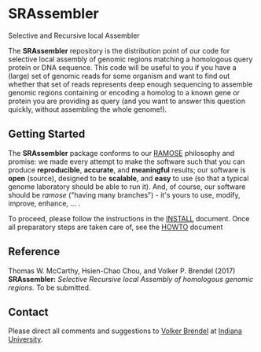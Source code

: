 # SRAssembler
Selective and Recursive local Assembler

The __SRAssembler__ repository is the distribution point of our code for selective
local assembly of genomic regions matching a homologous query protein or DNA sequence.
This code will be useful to you if you have a (large) set of genomic reads for some
organism and want to find out whether that set of reads represents deep enough
sequencing to assemble genomic regions containing or encoding a homolog to a known
gene or protein you are providing as query (and you want to answer this question
quickly, without assembling the whole genome!).


## Getting Started

The __SRAssembler__ package conforms to our [RAMOSE](https://github.com/BrendelGroup/)
philosophy and promise: we made every attempt to make the software such that
you can produce __reproducible__, __accurate__, and __meaningful__ results; our
software is __open__ (source), designed to be __scalable__, and __easy__ to use
(so that a typical genome laboratory should be able to run it).  And, of course,
our software should be _ramose_ ("having many branches") - it's yours to use,
modify, improve, enhance, ... .

To proceed, please follow the instructions in the [INSTALL](./INSTALL.md)
document.  Once all preparatory steps are taken care of, see the
[HOWTO](./HOWTO.md) document

## Reference

Thomas W. McCarthy, Hsien-Chao Chou, and Volker P. Brendel (2017) __SRAssembler:__
_Selective Recursive local Assembly of homologous genomic regions._ To be submitted.

## Contact

Please direct all comments and suggestions to
[Volker Brendel](<mailto:vbrendel@indiana.edu>)
at [Indiana University](http://brendelgroup.org/).
